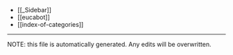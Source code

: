 * [[_Sidebar]]
* [[eucabot]]
* [[index-of-categories]]

*****
NOTE: this file is automatically generated. Any edits will be overwritten.
